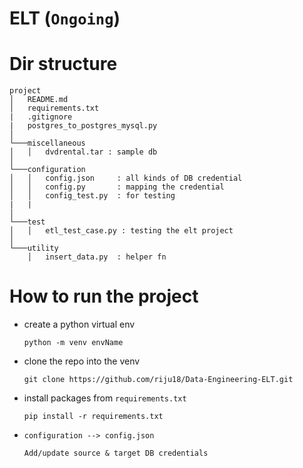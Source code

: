 # ELT (```Ongoing```)

# Dir structure
```
project
│   README.md
│   requirements.txt  
|   .gitignore  
|   postgres_to_postgres_mysql.py
│
└───miscellaneous
│   │   dvdrental.tar : sample db
│
└───configuration
│   │   config.json     : all kinds of DB credential
│   │   config.py       : mapping the credential
│   │   config_test.py  : for testing
|   |
│   
└───test
│   │   etl_test_case.py : testing the elt project
│   
└───utility
    │   insert_data.py  : helper fn
```

# How to run the project

+ create a python virtual env

    ```text
    python -m venv envName
    ```
+ clone the repo into the venv
    ```text
    git clone https://github.com/riju18/Data-Engineering-ELT.git
    ```
+ install packages from ```requirements.txt```
    ```text
    pip install -r requirements.txt
    ```
+ ```configuration --> config.json```
    ```text
    Add/update source & target DB credentials
    ```